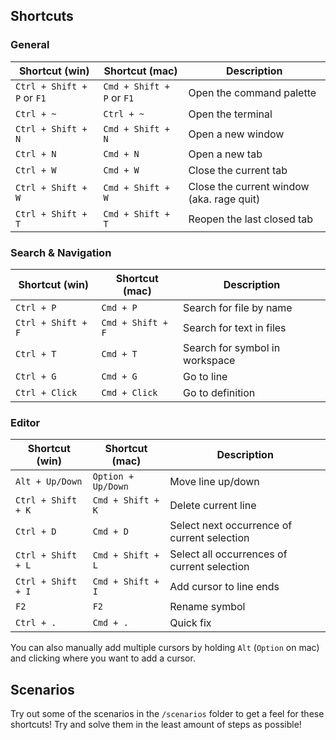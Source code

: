 ## Shortcuts

### General

| Shortcut (win)             | Shortcut (mac)            | Description                               |
| -------------------------- | ------------------------- | ----------------------------------------- |
| `Ctrl + Shift + P` or `F1` | `Cmd + Shift + P` or `F1` | Open the command palette                  |
| `Ctrl + ~`                 | `Ctrl + ~`                | Open the terminal                         |
| `Ctrl + Shift + N`         | `Cmd + Shift + N`         | Open a new window                         |
| `Ctrl + N`                 | `Cmd + N`                 | Open a new tab                            |
| `Ctrl + W`                 | `Cmd + W`                 | Close the current tab                     |
| `Ctrl + Shift + W`         | `Cmd + Shift + W`         | Close the current window (aka. rage quit) |
| `Ctrl + Shift + T`         | `Cmd + Shift + T`         | Reopen the last closed tab                |

### Search & Navigation

| Shortcut (win)     | Shortcut (mac)    | Description                    |
| ------------------ | ----------------- | ------------------------------ |
| `Ctrl + P`         | `Cmd + P`         | Search for file by name        |
| `Ctrl + Shift + F` | `Cmd + Shift + F` | Search for text in files       |
| `Ctrl + T`         | `Cmd + T`         | Search for symbol in workspace |
| `Ctrl + G`         | `Cmd + G`         | Go to line                     |
| `Ctrl + Click`     | `Cmd + Click`     | Go to definition               |

### Editor

| Shortcut (win)     | Shortcut (mac)     | Description                                 |
| ------------------ | ------------------ | ------------------------------------------- |
| `Alt + Up/Down`    | `Option + Up/Down` | Move line up/down                           |
| `Ctrl + Shift + K` | `Cmd + Shift + K`  | Delete current line                         |
| `Ctrl + D`         | `Cmd + D`          | Select next occurrence of current selection |
| `Ctrl + Shift + L` | `Cmd + Shift + L`  | Select all occurrences of current selection |
| `Ctrl + Shift + I` | `Cmd + Shift + I`  | Add cursor to line ends                     |
| `F2`               | `F2`               | Rename symbol                               |
| `Ctrl + .`         | `Cmd + .`          | Quick fix                                   |

You can also manually add multiple cursors by holding `Alt` (`Option` on mac) and clicking where you want to add a cursor.

## Scenarios

Try out some of the scenarios in the `/scenarios` folder to get a feel for these shortcuts! Try and solve them in the least amount of steps as possible!
